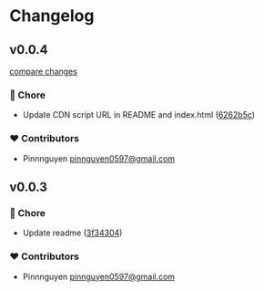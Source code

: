 # Changelog


## v0.0.4

[compare changes](https://github.com/pinnnguyen/cona/compare/v0.0.3...v0.0.4)

### 🏡 Chore

- Update CDN script URL in README and index.html ([6262b5c](https://github.com/pinnnguyen/cona/commit/6262b5c))

### ❤️ Contributors

- Pinnnguyen <pinnguyen0597@gmail.com>

## v0.0.3


### 🏡 Chore

- Update readme ([3f34304](https://github.com/pinnnguyen/cona/commit/3f34304))

### ❤️ Contributors

- Pinnnguyen <pinnguyen0597@gmail.com>

